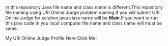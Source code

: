 In this repository Java file name and class name is different.This repository file naming using URI Online Judge problem naming.If you will submit URI Online Judge for solution java class name will be <b>Main</b>.If you want to run this java code in you local computer file name and class name will must be same.




My URI Online Judge Profile Here <a href="https://www.urionlinejudge.com.br/judge/en/profile/163040" style="text-decoration: none;"> Click Me! </a>
